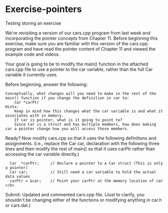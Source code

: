 # Exercise-pointers
Testing storing an exercise

We're revisiting a version of our cars.cpp program from last week and incorporating the pointer concepts from Chapter 11. Before beginning this exercise, make sure you are familiar with this version of the cars.cpp program and have read the pointer content of Chapter 11 and viewed the example code and videos.

Your goal is going to be to modify the main() function in the attached cars.cpp file to use a pointer to the car variable, rather than the full Car variable it currently uses.

Before beginning, answer the following:

    Conceptually, what changes will you need to make in the rest of the main() function if you change the definition in car to:
        Car *carPtr
    Hints:
        Keep in mind how this changes what the car variable is and what it associates with in memory.
        If car is pointer, what is it going to point to?
        Since Car is a struct and has multiple members, how does making car a pointer change how you will access those members.

Ready? Now modify cars.cpp so that it uses the following definitions and assignments. (i.e., replace the Car car, declaration with the following three lines and then modify the rest of main() so that it uses carPtr rather than accessing the car variable directly.)
```
  Car  *carPtr;     // Declare a pointer to a Car struct (This is only a pointer)
  Car car;          // Still need a car variable to hold the actual data values
  carPtr = &car;    // Point your carPtr at the memory location of car </b>
```
Submit: Updated and commented cars.cpp file. (Just to clarify, you shouldn't be changing either of the functions or modifying anything in car.h or cars.dat.)
